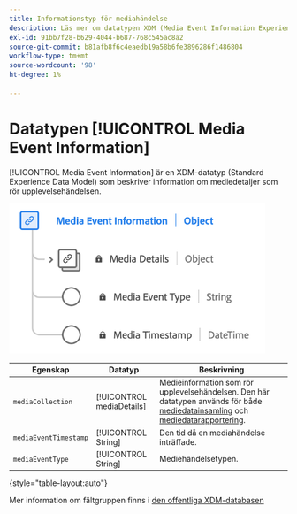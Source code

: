 ```yaml
---
title: Informationstyp för mediahändelse
description: Läs mer om datatypen XDM (Media Event Information Experience Data Model).
exl-id: 91bb7f28-b629-4044-b687-768c545ac8a2
source-git-commit: b81afb8f6c4eaedb19a58b6fe3896286f1486804
workflow-type: tm+mt
source-wordcount: '98'
ht-degree: 1%

---
```


# Datatypen [!UICONTROL Media Event Information]

[!UICONTROL Media Event Information] är en XDM-datatyp (Standard Experience Data Model) som beskriver information om mediedetaljer som rör upplevelsehändelsen.

![Ett diagram över datatypen Media Event Information.](../images/data-types/media-event-information.png)

| Egenskap | Datatyp | Beskrivning |
| --- | --- | --- |
| `mediaCollection` | [!UICONTROL mediaDetails] | Medieinformation som rör upplevelsehändelsen. Den här datatypen används för både [mediedatainsamling](./media-collection-details.md) och [mediedatarapportering](./media-reporting-details.md). |
| `mediaEventTimestamp` | [!UICONTROL String] | Den tid då en mediahändelse inträffade. |
| `mediaEventType` | [!UICONTROL String] | Mediehändelsetypen. |

{style="table-layout:auto"}

Mer information om fältgruppen finns i [den offentliga XDM-databasen](https://github.com/adobe/xdm/blob/master/components/datatypes/mediaevent.schema.json)
